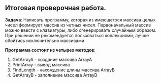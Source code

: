 ## Итоговая проверочная работа.

**Задача**: Написать программу, которая из имеющегося массива целых чисел формирует массив из четных чисел. Первоначальный массив можно ввести с клавиатуры, либо сгенерировать случайным образом. При решении не рекомендуется пользоваться коллекциями, лучше обойтись исключительно массивами.

**Программа состоит из четырех методов:**

1. GetArrayA - создание массива ArrayA
2. PrintArray -	вывод массива
3. FindLength -	нахождение длины массива ArrayB
4. GetArrayB - заполнение массива ArrayB


